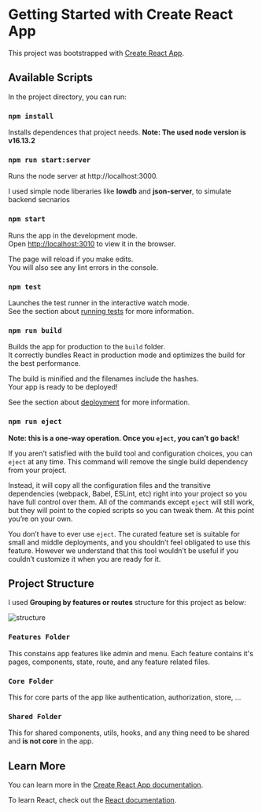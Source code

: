 # Getting Started with Create React App

This project was bootstrapped with [Create React App](https://github.com/facebook/create-react-app).

## Available Scripts

In the project directory, you can run:

### `npm install`
Installs dependences that project needs. **Note: The used node version is v16.13.2** 

### `npm run start:server`
Runs the node server at http://localhost:3000.

I used simple node liberaries like **lowdb** and **json-server**,
to simulate backend secnarios

### `npm start`

Runs the app in the development mode.\
Open [http://localhost:3010](http://localhost:3010) to view it in the browser.

The page will reload if you make edits.\
You will also see any lint errors in the console.

### `npm test`

Launches the test runner in the interactive watch mode.\
See the section about [running tests](https://facebook.github.io/create-react-app/docs/running-tests) for more information.

### `npm run build`

Builds the app for production to the `build` folder.\
It correctly bundles React in production mode and optimizes the build for the best performance.

The build is minified and the filenames include the hashes.\
Your app is ready to be deployed!

See the section about [deployment](https://facebook.github.io/create-react-app/docs/deployment) for more information.

### `npm run eject`

**Note: this is a one-way operation. Once you `eject`, you can’t go back!**

If you aren’t satisfied with the build tool and configuration choices, you can `eject` at any time. This command will remove the single build dependency from your project.

Instead, it will copy all the configuration files and the transitive dependencies (webpack, Babel, ESLint, etc) right into your project so you have full control over them. All of the commands except `eject` will still work, but they will point to the copied scripts so you can tweak them. At this point you’re on your own.

You don’t have to ever use `eject`. The curated feature set is suitable for small and middle deployments, and you shouldn’t feel obligated to use this feature. However we understand that this tool wouldn’t be useful if you couldn’t customize it when you are ready for it.

## Project Structure

I used **Grouping by features or routes** structure for this project as below:

![structure](https://user-images.githubusercontent.com/12024135/205556507-c8f26070-8962-4aeb-ac8f-2fb3ac40709b.png)

### `Features Folder`
This constains app features like admin and menu.
Each feature contains it's pages, components, state, route, and any feature related files.

### `Core Folder`
This for core parts of the app like authentication, authorization, store, ...

### `Shared Folder`
This for shared components, utils, hooks, and any thing need to be shared and **is not core** in the app.

## Learn More

You can learn more in the [Create React App documentation](https://facebook.github.io/create-react-app/docs/getting-started).

To learn React, check out the [React documentation](https://reactjs.org/).
